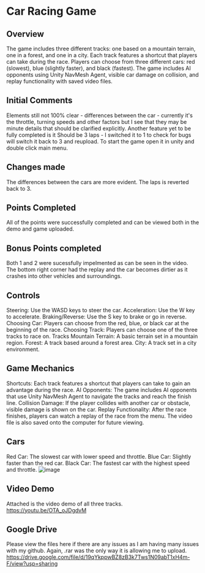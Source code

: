 #  Car Racing Game

## Overview
The game includes three different tracks: one based on a mountain terrain, one in a forest, and one in a city. Each track features a shortcut that players can take during the race. Players can choose from three different cars: red (slowest), blue (slightly faster), and black (fastest). The game includes AI opponents using Unity NavMesh Agent, visible car damage on collision, and replay functionality with saved video files.
## Initial Comments
Elements still not 100% clear - differences between the car - currently it's the throttle, turning speeds and other factors but I see that they may be minute details that should be clarified explicitly.
Another feature yet to be fully completed is it Should be 3 laps - I switched it to 1 to check for bugs will switch it back to 3 and reupload. 
To start the game open it in unity and double click main menu.
## Changes made
The differences between the cars are more evident.
The laps is reverted back to 3.
## Points Completed
All of the points were successfully completed and can be viewed both in the demo and game uploaded.
## Bonus Points completed
Both 1 and 2 were sucessfully impelmented as can be seen in the video. The bottom right corner had the replay and the car becomes dirtier as it crashes into other vehicles and surroundings.
## Controls
Steering: Use the WASD keys to steer the car.
Acceleration: Use the W key to accelerate.
Braking/Reverse: Use the S key to brake or go in reverse.
Choosing Car: Players can choose from the red, blue, or black car at the beginning of the race.
Choosing Track: Players can choose one of the three tracks to race on.
Tracks
Mountain Terrain: A basic terrain set in a mountain region.
Forest: A track based around a forest area.
City: A track set in a city environment.
## Game Mechanics
Shortcuts: Each track features a shortcut that players can take to gain an advantage during the race.
AI Opponents: The game includes AI opponents that use Unity NavMesh Agent to navigate the tracks and reach the finish line.
Collision Damage: If the player collides with another car or obstacle, visible damage is shown on the car.
Replay Functionality: After the race finishes, players can watch a replay of the race from the menu. The video file is also saved onto the computer for future viewing.
## Cars
Red Car: The slowest car with lower speed and throttle.
Blue Car: Slightly faster than the red car.
Black Car: The fastest car with the highest speed and throttle.
![image](https://github.com/meerak27/meerak27.github.io/assets/98391104/ec20140d-c693-431e-9783-c093b81811ec)
## Video Demo
Attached is the video demo of all three tracks. https://youtu.be/OTA_oJDgdvM 
## Google Drive
Please view the files here if there are any issues as I am having many issues with my github. Again, .rar was the only way it is allowing me to upload.
https://drive.google.com/file/d/19qYkppwBZ8zB3k7Tws1N09abT1xH4m-F/view?usp=sharing
